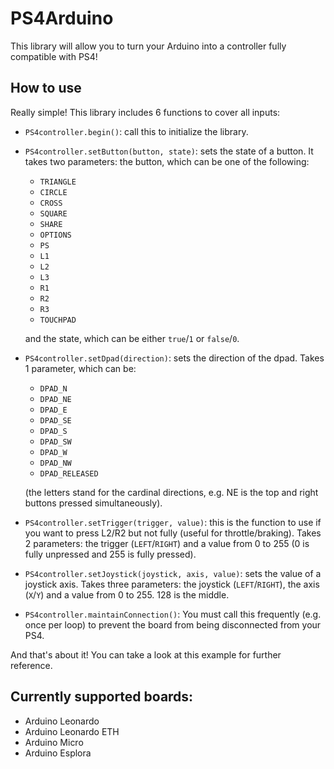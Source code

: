 # PS4Arduino
This library will allow you to turn your Arduino into a controller fully compatible with PS4!

## How to use
Really simple! This library includes 6 functions to cover all inputs:

- `PS4controller.begin()`: call this to initialize the library.

- `PS4controller.setButton(button, state)`: sets the state of a button. It takes two parameters: the button, which can be one of the following:
  - `TRIANGLE`
  - `CIRCLE`
  - `CROSS`
  - `SQUARE`
  - `SHARE`
  - `OPTIONS`
  - `PS`
  - `L1`
  - `L2`
  - `L3`
  - `R1`
  - `R2`
  - `R3`
  - `TOUCHPAD`
  
  and the state, which can be either `true`/`1` or `false`/`0`.

- `PS4controller.setDpad(direction)`: sets the direction of the dpad. Takes 1 parameter, which can be:
  - `DPAD_N`
  - `DPAD_NE`
  - `DPAD_E`
  - `DPAD_SE`
  - `DPAD_S`
  - `DPAD_SW`
  - `DPAD_W`
  - `DPAD_NW`
  - `DPAD_RELEASED`

  (the letters stand for the cardinal directions, e.g. NE is the top and right buttons pressed simultaneously).

- `PS4controller.setTrigger(trigger, value)`: this is the function to use if you want to press L2/R2 but not fully (useful for throttle/braking). Takes 2 parameters: the trigger (`LEFT`/`RIGHT`) and a value from 0 to 255 (0 is fully unpressed and 255 is fully pressed).

- `PS4controller.setJoystick(joystick, axis, value)`: sets the value of a joystick axis. Takes three parameters: the joystick (`LEFT`/`RIGHT`), the axis (`X`/`Y`) and a value from 0 to 255. 128 is the middle.

- `PS4controller.maintainConnection()`: You must call this frequently (e.g. once per loop) to prevent the board from being disconnected from your PS4.

And that's about it! You can take a look at this example for further reference.

## Currently supported boards:
- Arduino Leonardo
- Arduino Leonardo ETH
- Arduino Micro
- Arduino Esplora
